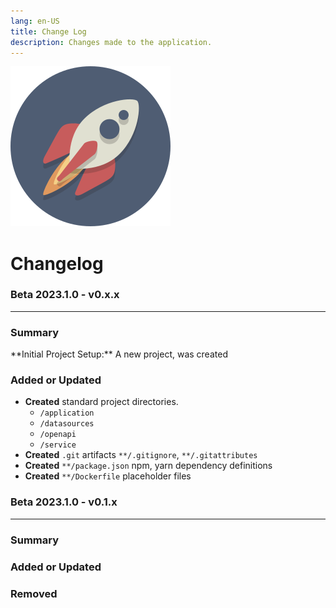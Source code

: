```yaml
---
lang: en-US
title: Change Log
description: Changes made to the application.
---
```


![spacecraft.svg](.vuepress/public/images/spacecraft-256x256.png)


# Changelog


<h3 style="font:">Beta 2023.1.0  - v0.x.x </h3>

---

<h3 style="font:">Summary</h3>
**Initial Project Setup:** A new project, was created

<h3 style="font:">Added or Updated</h3>

- **Created** standard project directories. 
    - `/application`
    - `/datasources`
    - `/openapi`
    - `/service`
- **Created** `.git` artifacts `**/.gitignore`, `**/.gitattributes` 
- **Created** `**/package.json` npm, yarn dependency definitions
- **Created** `**/Dockerfile` placeholder files


<h3 style="font:">Beta 2023.1.0  - v0.1.x </h3>

---
<h3 style="font:">Summary</h3>
<h3 style="font:">Added or Updated</h3>
<h3 style="font:">Removed</h3>